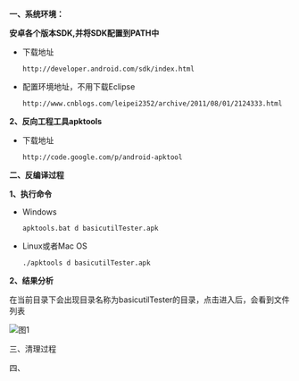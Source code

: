 

<b>一、系统环境：</b>

<b>安卓各个版本SDK,并将SDK配置到PATH中</b>

+   下载地址
  
        http://developer.android.com/sdk/index.html
  
+   配置环境地址，不用下载Eclipse
  
        http://www.cnblogs.com/leipei2352/archive/2011/08/01/2124333.html

<b>2、反向工程工具apktools</b>

+   下载地址

        http://code.google.com/p/android-apktool


<b>二、反编译过程</b>

<b>1、执行命令</b>

+   Windows

        apktools.bat d basicutilTester.apk

+   Linux或者Mac OS

        ./apktools d basicutilTester.apk
  
<b>2、结果分析</b>

在当前目录下会出现目录名称为basicutilTester的目录，点击进入后，会看到文件列表



![图1](https://raw.github.com/clean315/clean01/master/pics/01.png)


三、清理过程

四、
